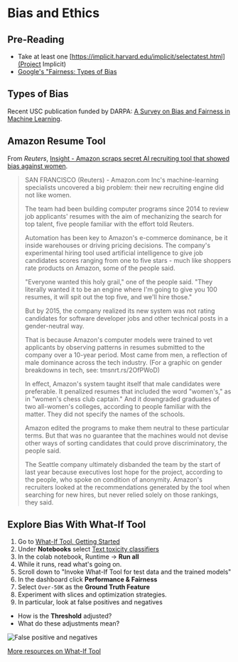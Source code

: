 # Bias and Ethics

## Pre-Reading

- Take at least one [https://implicit.harvard.edu/implicit/selectatest.html](Project Implicit)
- [Google's "Fairness: Types of Bias](https://developers.google.com/machine-learning/crash-course/fairness/types-of-bias)

## Types of Bias

Recent USC publication funded by DARPA: [A Survey on Bias and Fairness in Machine Learning](https://arxiv.org/pdf/1908.09635.pdf).

## Amazon Resume Tool

From *Reuters*, [Insight - Amazon scraps secret AI recruiting tool that showed bias against women](https://www.reuters.com/article/us-amazon-com-jobs-automation-insight-idUSKCN1MK08G/).

> SAN FRANCISCO (Reuters) - Amazon.com Inc's machine-learning specialists uncovered a big problem: their new recruiting engine did not like women.
>
> The team had been building computer programs since 2014 to review job applicants' resumes with the aim of mechanizing the search for top talent, five people familiar with the effort told Reuters.
>
> Automation has been key to Amazon's e-commerce dominance, be it inside warehouses or driving pricing decisions. The company's experimental hiring tool used artificial intelligence to give job candidates scores ranging from one to five stars - much like shoppers rate products on Amazon, some of the people said.
>
> "Everyone wanted this holy grail," one of the people said. "They literally wanted it to be an engine where I'm going to give you 100 resumes, it will spit out the top five, and we'll hire those."
>
> But by 2015, the company realized its new system was not rating candidates for software developer jobs and other technical posts in a gender-neutral way.
>
> That is because Amazon's computer models were trained to vet applicants by observing patterns in resumes submitted to the company over a 10-year period. Most came from men, a reflection of male dominance across the tech industry. (For a graphic on gender breakdowns in tech, see: tmsnrt.rs/2OfPWoD)
>
> In effect, Amazon's system taught itself that male candidates were preferable. It penalized resumes that included the word "women's," as in "women's chess club captain." And it downgraded graduates of two all-women's colleges, according to people familiar with the matter. They did not specify the names of the schools.
>
> Amazon edited the programs to make them neutral to these particular terms. But that was no guarantee that the machines would not devise other ways of sorting candidates that could prove discriminatory, the people said.
>
> The Seattle company ultimately disbanded the team by the start of last year because executives lost hope for the project, according to the people, who spoke on condition of anonymity. Amazon's recruiters looked at the recommendations generated by the tool when searching for new hires, but never relied solely on those rankings, they said.

## Explore Bias With What-If Tool

1. Go to [What-If Tool, Getting Started](https://pair-code.github.io/what-if-tool/get-started/)
2. Under **Notebooks** select [Text toxicity classifiers](https://colab.research.google.com/github/pair-code/what-if-tool/blob/master/WIT_Toxicity_Text_Model_Comparison.ipynb)
3. In the colab notebook, Runtime -> **Run all**
4. While it runs, read what's going on.
5. Scroll down to "Invoke What-If Tool for test data and the trained models"
6. In the dashboard click **Performance & Fairness**
7. Select `Over-50K` as the **Ground Truth Feature**
8. Experiment with slices and optimization strategies.
9. In particular, look at false positives and negatives

- How is the **Threshold** adjusted?
- What do these adjustments mean?

![False positive and negatives](https://d2eehagpk5cl65.cloudfront.net/img/q60/uploads/2020/04/TestGridDreamstime.jpg)

[More resources on What-If Tool](https://pair-code.github.io/what-if-tool/learn/)
